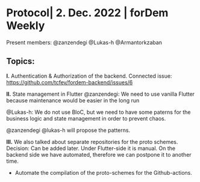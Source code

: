 # Protocol| 2. Dec. 2022 | forDem Weekly 

Present members: 
@zanzendegi @Lukas-h @Armantorkzaban

## Topics: 
**I.** Authentication & Authorization of the backend.
Connected issue: https://github.com/tcfev/fordem-backend/issues/6

**II.** State management in Flutter
@zanzendegi:
We need to use vanilla Flutter because maintenance would be easier in the long run

@Lukas-h: 
We do not use BloC, but we need to have some paterns for the business logic and state management in order to prevent chaos.

@zanzendegi @lukas-h will propose the patterns. 

**III.** We also talked about separate repositories for the proto schemes. 
Decision: Can be added later. Under Flutter-side it is manual. On the backend side we have automated, therefore we can postpone it to another time. 

- Automate the compilation of the proto-schemes for the Github-actions. 

